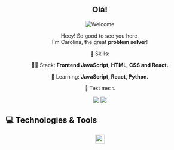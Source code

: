 <span align="center">

## Olá!

![Welcome](https://user-images.githubusercontent.com/81747869/154126880-eaa1421b-927b-4c9f-a73a-bede63936f85.gif)

</span>

<p align="center">
  Heey! So good to see you here. <br>I'm Carolina, the great <strong>problem solver</strong>! <br> 
</p>

<p align="center">
  💼 Skills: 
</p>

<p align="center">
  👩‍💻  Stack: <strong> Frontend JavaScript, HTML, CSS and React.</strong>
</p>

<p align="center">
  🚀  Learning: <strong>JavaScript, React, Python.</strong>
</p>

<p align="center">
  💌 Text me: ⤵️
</p>

<p align="center">
  <a href="#" alt="Instagram">  <img src="#"/></a>
  
  <a href="#" alt="Linkedin">
  <img src="#" /></a>
</p>  

## 💻 Technologies & Tools

<p align="center">
  
 <img src="#" height="25"/>
 
</p>




